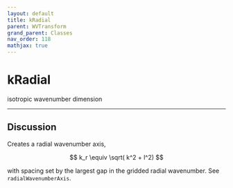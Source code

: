```yaml
---
layout: default
title: kRadial
parent: WVTransform
grand_parent: Classes
nav_order: 118
mathjax: true
---
```


#  kRadial

isotropic wavenumber dimension


---

## Discussion

Creates a radial wavenumber axis,

$$
k_r \equiv \sqrt( k^2 + l^2)
$$

with spacing set by the largest gap in the gridded radial wavenumber. See `radialWavenumberAxis`.

